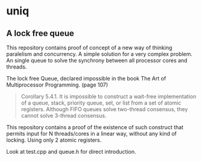 # uniq
## A lock free queue

This repository contains proof of concept of a new way of thinking paralelism and concurrency.  A simple solution for a very complex problem. An single queue to solve the synchrony between all processor cores and threads.

The lock free Queue, declared impossible in the book The Art of Multiprocessor Programming. (page 107)
> Corollary 5.4.1. It is impossible to construct a wait-free implementation of a queue, 
> stack, priority queue, set, or list from a set of atomic registers. 
> Although FIFO queues solve two-thread consensus, they cannot solve 3-thread consensus.

This repository contains a proof of the existence of such construct that permits input for N threads/cores in a linear way, without any kind of locking. Using only 2 atomic registers.  

Look at test.cpp and queue.h for direct introduction.
